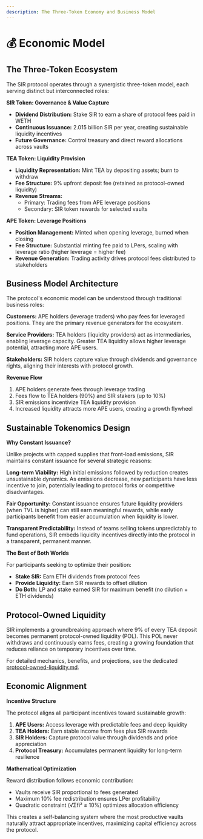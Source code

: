 ```yaml
---
description: The Three-Token Economy and Business Model
---
```


# 💰 Economic Model

## The Three-Token Ecosystem

The SIR protocol operates through a synergistic three-token model, each serving distinct but interconnected roles:

**SIR Token: Governance & Value Capture**

* **Dividend Distribution:** Stake SIR to earn a share of protocol fees paid in WETH
* **Continuous Issuance:** 2.015 billion SIR per year, creating sustainable liquidity incentives
* **Future Governance:** Control treasury and direct reward allocations across vaults

**TEA Token: Liquidity Provision**

* **Liquidity Representation:** Mint TEA by depositing assets; burn to withdraw
* **Fee Structure:** 9% upfront deposit fee (retained as protocol-owned liquidity)
* **Revenue Streams:**
  * Primary: Trading fees from APE leverage positions
  * Secondary: SIR token rewards for selected vaults

**APE Token: Leverage Positions**

* **Position Management:** Minted when opening leverage, burned when closing
* **Fee Structure:** Substantial minting fee paid to LPers, scaling with leverage ratio (higher leverage = higher fee)
* **Revenue Generation:** Trading activity drives protocol fees distributed to stakeholders

## Business Model Architecture

The protocol's economic model can be understood through traditional business roles:

**Customers:** APE holders (leverage traders) who pay fees for leveraged positions. They are the primary revenue generators for the ecosystem.

**Service Providers:** TEA holders (liquidity providers) act as intermediaries, enabling leverage capacity. Greater TEA liquidity allows higher leverage potential, attracting more APE users.

**Stakeholders:** SIR holders capture value through dividends and governance rights, aligning their interests with protocol growth.

**Revenue Flow**

1. APE holders generate fees through leverage trading
2. Fees flow to TEA holders (90%) and SIR stakers (up to 10%)
3. SIR emissions incentivize TEA liquidity provision
4. Increased liquidity attracts more APE users, creating a growth flywheel

## Sustainable Tokenomics Design

**Why Constant Issuance?**

Unlike projects with capped supplies that front-load emissions, SIR maintains constant issuance for several strategic reasons:

**Long-term Viability:** High initial emissions followed by reduction creates unsustainable dynamics. As emissions decrease, new participants have less incentive to join, potentially leading to protocol forks or competitive disadvantages.

**Fair Opportunity:** Constant issuance ensures future liquidity providers (when TVL is higher) can still earn meaningful rewards, while early participants benefit from easier accumulation when liquidity is lower.

**Transparent Predictability:** Instead of teams selling tokens unpredictably to fund operations, SIR embeds liquidity incentives directly into the protocol in a transparent, permanent manner.

**The Best of Both Worlds**

For participants seeking to optimize their position:

* **Stake SIR:** Earn ETH dividends from protocol fees
* **Provide Liquidity:** Earn SIR rewards to offset dilution
* **Do Both:** LP and stake earned SIR for maximum benefit (no dilution + ETH dividends)

## Protocol-Owned Liquidity

SIR implements a groundbreaking approach where 9% of every TEA deposit becomes permanent protocol-owned liquidity (POL). This POL never withdraws and continuously earns fees, creating a growing foundation that reduces reliance on temporary incentives over time.

For detailed mechanics, benefits, and projections, see the dedicated [protocol-owned-liquidity.md](../liquidity-and-leverage/protocol-owned-liquidity.md "mention").

## Economic Alignment

**Incentive Structure**

The protocol aligns all participant incentives toward sustainable growth:

1. **APE Users:** Access leverage with predictable fees and deep liquidity
2. **TEA Holders:** Earn stable income from fees plus SIR rewards
3. **SIR Holders:** Capture protocol value through dividends and price appreciation
4. **Protocol Treasury:** Accumulates permanent liquidity for long-term resilience

**Mathematical Optimization**

Reward distribution follows economic contribution:

* Vaults receive SIR proportional to fees generated
* Maximum 10% fee redistribution ensures LPer profitability
* Quadratic constraint (√Σfi² ≤ 10%) optimizes allocation efficiency

This creates a self-balancing system where the most productive vaults naturally attract appropriate incentives, maximizing capital efficiency across the protocol.
